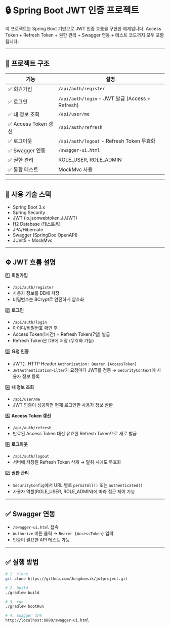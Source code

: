 # 🔒 Spring Boot JWT 인증 프로젝트

이 프로젝트는 Spring Boot 기반으로 JWT 인증 흐름을 구현한 예제입니다.
Access Token + Refresh Token + 권한 관리 + Swagger 연동 + 테스트 코드까지 모두 포함됩니다.

---

## 📌 프로젝트 구조

| 기능 | 설명 |
|------|------|
| ✅ 회원가입 | `/api/auth/register` |
| ✅ 로그인 | `/api/auth/login` - JWT 발급 (Access + Refresh) |
| ✅ 내 정보 조회 | `/api/user/me` |
| ✅ Access Token 갱신 | `/api/auth/refresh` |
| ✅ 로그아웃 | `/api/auth/logout` - Refresh Token 무효화 |
| ✅ Swagger 연동 | `/swagger-ui.html` |
| ✅ 권한 관리 | ROLE_USER, ROLE_ADMIN |
| ✅ 통합 테스트 | MockMvc 사용 |

---

## 🧩 사용 기술 스택

- Spring Boot 3.x
- Spring Security
- JWT (io.jsonwebtoken.JJJWT)
- H2 Database (테스트용)
- JPA/Hibernate
- Swagger (SpringDoc OpenAPI)
- JUnit5 + MockMvc

---

## ⚙️ JWT 흐름 설명

1️⃣ **회원가입**
- `/api/auth/register`  
- 사용자 정보를 DB에 저장  
- 비밀번호는 BCrypt로 안전하게 암호화

2️⃣ **로그인**
- `/api/auth/login`
- 아이디/비밀번호 확인 후
- Access Token(1시간) + Refresh Token(7일) 발급
- Refresh Token은 DB에 저장 (무효화 가능)

3️⃣ **요청 인증**
- JWT는 HTTP Header `Authorization: Bearer {AccessToken}`
- `JwtAuthenticationFilter`가 요청마다 JWT를 검증 → `SecurityContext`에 사용자 정보 등록

4️⃣ **내 정보 조회**
- `/api/user/me`
- JWT 인증이 성공하면 현재 로그인한 사용자 정보 반환

5️⃣ **Access Token 갱신**
- `/api/auth/refresh`
- 만료된 Access Token 대신 유효한 Refresh Token으로 새로 발급

6️⃣ **로그아웃**
- `/api/auth/logout`
- 서버에 저장된 Refresh Token 삭제 → 탈취 시에도 무효화

7️⃣ **권한 관리**
- `SecurityConfig`에서 URL 별로 `permitAll()` 또는 `authenticated()`
- 사용자 역할(ROLE_USER, ROLE_ADMIN)에 따라 접근 제어 가능

---

## ✅ Swagger 연동

- `/swagger-ui.html` 접속  
- `Authorize` 버튼 클릭 → `Bearer {AccessToken}` 입력  
- 인증이 필요한 API 테스트 가능

---

## ✅ 실행 방법

```bash
# 1. clone
git clone https://github.com/Jungdoosik/jwtproject.git

# 2. build
./gradlew build

# 3. run
./gradlew bootRun

# 4. Swagger 접속
http://localhost:8080/swagger-ui.html
